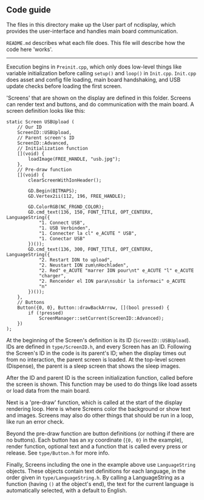 ## Code guide

The files in this directory make up the User part of ncdisplay, which provides
the user-interface and handles main board communication.

`README.md` describes what each file does. This file will describe how the code
here 'works'.

---

Execution begins in `Preinit.cpp`, which only does low-level things like
variable initialization before calling `setup()` and `loop()` in `Init.cpp`.
`Init.cpp` does asset and config file loading, main board handshaking, and USB
update checks before loading the first screen.

'Screens' that are shown on the display are defined in this folder. Screens can
render text and buttons, and do communication with the main board. A screen
definition looks like this:
```
static Screen USBUpload (
	// Our ID
	ScreenID::USBUpload,
	// Parent screen's ID
	ScreenID::Advanced,
	// Initialization function
	[](void) {
		loadImage(FREE_HANDLE, "usb.jpg");
	},
	// Pre-draw function
	[](void) {
		clearScreenWithIonHeader();

		GD.Begin(BITMAPS);
		GD.Vertex2ii(112, 196, FREE_HANDLE);

		GD.ColorRGB(NC_FRGND_COLOR);
		GD.cmd_text(136, 150, FONT_TITLE, OPT_CENTERX, LanguageString({
			"1. Connect USB",
			"1. USB Verbinden",
			"1. Connecter la cl" e_ACUTE " USB",
			"1. Conectar USB"
		})());
		GD.cmd_text(136, 300, FONT_TITLE, OPT_CENTERX, LanguageString({
			"2. Restart ION to upload",
			"2. Neustart ION zum\nHochladen",
			"2. Red" e_ACUTE "marrer ION pour\nt" e_ACUTE "l" e_ACUTE
			"charger",
			"2. Rencender el ION para\nsubir la informaci" o_ACUTE
			"n"
		})());
	},
	// Buttons
	Button({0, 0}, Button::drawBackArrow, [](bool pressed) {
		if (!pressed)
			ScreenManager::setCurrent(ScreenID::Advanced);
	})
);
```
At the beginning of the Screen's definition is its ID (`ScreenID::USBUpload`).
IDs are defined in `type/ScreenID.h`, and every Screen has an ID. Following the
Screen's ID in the code is its parent's ID; when the display times out from no
interaction, the parent screen is loaded. At the top-level screen (Dispense),
the parent is a sleep screen that shows the sleep images.

After the ID and parent ID is the screen initialization function, called before
the screen is shown. This function may be used to do things like load assets or
load data from the main board.

Next is a 'pre-draw' function, which is called at the start of the display
rendering loop. Here is where Screens color the background or show text and
images. Screens may also do other things that should be run in a loop, like
run an error check.

Beyond the pre-draw function are button definitions (or nothing if there are no
buttons). Each button has an xy coordinate (`{0, 0}` in the example), render
function, optional text and a function that is called every press or release.
See `type/Button.h` for more info.

Finally, Screens including the one in the example above use `LanguageString`
objects. These objects contain text definitions for each language, in the order
given in `type/LanguageString.h`. By calling a LanguageString as a function
(having `()` at the object's end), the text for the current language is
automatically selected, with a default to English.

